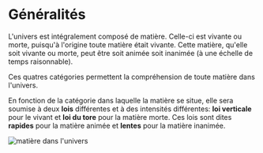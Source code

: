 Généralités
===

L'univers est intégralement composé de matière. Celle-ci est vivante ou morte, puisqu'à l'origine toute matière était vivante. Cette matière, qu'elle soit vivante ou morte, peut être soit animée soit inanimée (à une échelle de temps raisonnable).

Ces quatres catégories permettent la compréhension de toute matière dans l'univers.

En fonction de la catégorie dans laquelle la matière se situe, elle sera soumise à deux **lois** différentes et à des intensités différentes: **loi verticale** pour le vivant et **loi du tore** pour la matière morte. Ces lois sont dites **rapides** pour la matière animée et **lentes** pour la matière inanimée.

![matière dans l'univers](../ressources/grand_tableau.JPG)
